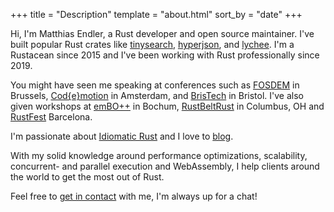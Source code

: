 +++
title = "Description"
template = "about.html"
sort_by = "date"
+++

Hi, I'm Matthias Endler, a Rust developer and open source maintainer. I've built
popular Rust crates like [tinysearch](https://github.com/tinysearch/tinysearch),
[hyperjson](https://github.com/mre/hyperjson), and
[lychee](https://github.com/lycheeverse/lychee).
I'm a Rustacean since 2015 and I've been working with Rust professionally since 2019.

You might have seen me speaking at conferences such as
[FOSDEM](https://www.youtube.com/watch?v=ePiWBGh35q0) in Brussels, 
[Cod{e}motion](https://www.youtube.com/watch?v=imtejBNbm0o) in Amsterdam, and
[BrisTech](https://www.youtube.com/watch?v=sEcbTYLtLSM) in Bristol. I've also
given workshops at [emBO++](https://github.com/rust-embedded/wg/issues/235) in
Bochum,
[RustBeltRust](https://speakerdeck.com/mre/workshop-write-your-own-shell-in-rust)
in Columbus, OH and [RustFest](https://hackmd.io/ru4intliRlyJ9t8pU2F29A)
Barcelona.

I'm passionate about [Idiomatic Rust](https://github.com/mre/idiomatic-rust) and
I love to [blog](https://endler.dev/).

With my solid knowledge around performance optimizations, scalability,
concurrent- and parallel execution and WebAssembly, I help clients around the
world to get the most out of Rust.

Feel free to [get in contact](mailto:hi@corrode.dev) with me, I'm always up for
a chat!
